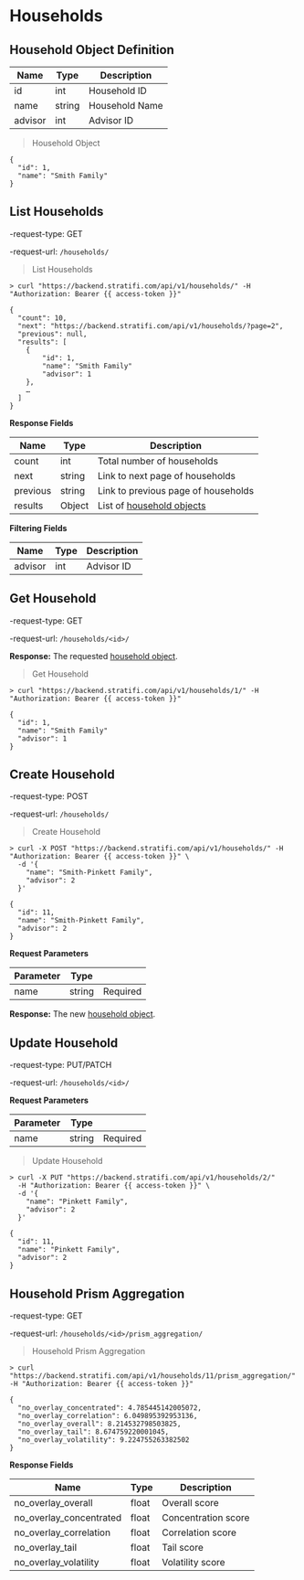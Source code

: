 # Households

## Household Object Definition

| Name    | Type   | Description    |
| ------- | ------ | -------------- |
| id      | int    | Household ID   |
| name    | string | Household Name |
| advisor | int    | Advisor ID     |

> Household Object

```shell
{
  "id": 1,
  "name": "Smith Family"
}

```

## List Households

-request-type: GET

-request-url: `/households/`

> List Households

```shell
> curl "https://backend.stratifi.com/api/v1/households/" -H "Authorization: Bearer {{ access-token }}"

{
  "count": 10,
  "next": "https://backend.stratifi.com/api/v1/households/?page=2",
  "previous": null,
  "results": [
    {
        "id": 1,
        "name": "Smith Family"
        "advisor": 1
    },
    …
  ]
}
```

**Response Fields**

| Name     | Type   | Description                                               |
| -------- | ------ | --------------------------------------------------------- |
| count    | int    | Total number of households                                |
| next     | string | Link to next page of households                           |
| previous | string | Link to previous page of households                       |
| results  | Object | List of [household objects](#household-object-definition) |

**Filtering Fields**

| Name    | Type | Description |
| ------- | ---- | ----------- |
| advisor | int  | Advisor ID  |

## Get Household

-request-type: GET

-request-url: `/households/<id>/`

**Response:** The requested [household object](#household-object-definition).

> Get Household

```shell
> curl "https://backend.stratifi.com/api/v1/households/1/" -H "Authorization: Bearer {{ access-token }}"

{
  "id": 1,
  "name": "Smith Family"
  "advisor": 1
}
```

## Create Household

-request-type: POST

-request-url: `/households/`

> Create Household

```shell
> curl -X POST "https://backend.stratifi.com/api/v1/households/" -H "Authorization: Bearer {{ access-token }}" \
  -d '{
    "name": "Smith-Pinkett Family",
    "advisor": 2
  }'

{
  "id": 11,
  "name": "Smith-Pinkett Family",
  "advisor": 2
}
```

**Request Parameters**

| Parameter | Type   |          |
| --------- | ------ | -------- |
| name      | string | Required |

**Response:** The new [household object](#household-object-definition).

## Update Household

-request-type: PUT/PATCH

-request-url: `/households/<id>/`

**Request Parameters**

| Parameter | Type   |          |
| --------- | ------ | -------- |
| name      | string | Required |

> Update Household

```shell
> curl -X PUT "https://backend.stratifi.com/api/v1/households/2/"
  -H "Authorization: Bearer {{ access-token }}" \
  -d '{
    "name": "Pinkett Family",
    "advisor": 2
  }'

{
  "id": 11,
  "name": "Pinkett Family",
  "advisor": 2
}
```

## Household Prism Aggregation

-request-type: GET

-request-url: `/households/<id>/prism_aggregation/`

> Household Prism Aggregation

```shell
> curl "https://backend.stratifi.com/api/v1/households/11/prism_aggregation/" -H "Authorization: Bearer {{ access-token }}"

{
  "no_overlay_concentrated": 4.785445142005072,
  "no_overlay_correlation": 6.049895392953136,
  "no_overlay_overall": 8.214532798503825,
  "no_overlay_tail": 8.674759220001045,
  "no_overlay_volatility": 9.224755263382502
}
```

**Response Fields**

| Name                    | Type  | Description         |
| ----------------------- | ----- | ------------------- |
| no_overlay_overall      | float | Overall score       |
| no_overlay_concentrated | float | Concentration score |
| no_overlay_correlation  | float | Correlation score   |
| no_overlay_tail         | float | Tail score          |
| no_overlay_volatility   | float | Volatility score    |
